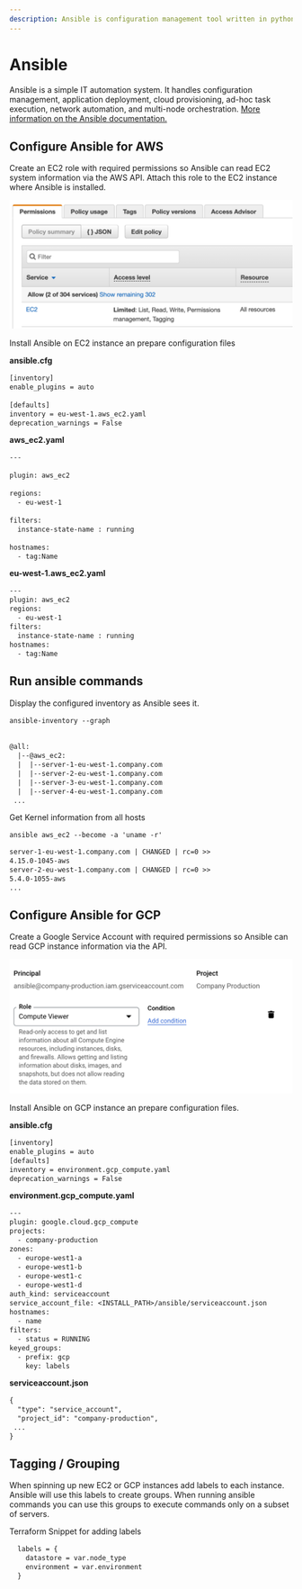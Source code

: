 ```yaml
---
description: Ansible is configuration management tool written in python.
---
```


# Ansible

Ansible is a simple IT automation system. It handles configuration management, application deployment, cloud provisioning, ad-hoc task execution, network automation, and multi-node orchestration. [More information on the Ansible documentation.](https://docs.ansible.com/ansible/latest/index.html)

## Configure Ansible for AWS

Create an EC2 role with required permissions so Ansible can read EC2 system information via the AWS API. Attach this role to the EC2 instance where Ansible is installed.

![](<../.gitbook/assets/image (1) (1).png>)

Install Ansible on EC2 instance an prepare configuration files&#x20;

**ansible.cfg**

```
[inventory]
enable_plugins = auto

[defaults]
inventory = eu-west-1.aws_ec2.yaml
deprecation_warnings = False
```

**aws\_ec2.yaml**

```
---

plugin: aws_ec2

regions:
  - eu-west-1

filters:
  instance-state-name : running

hostnames:
  - tag:Name
```

**eu-west-1.aws\_ec2.yaml**

```
---
plugin: aws_ec2
regions:
  - eu-west-1
filters:
  instance-state-name : running
hostnames:
  - tag:Name
```

## **Run ansible commands**

Display the configured inventory as Ansible sees it.

```
ansible-inventory --graph
```

```

@all:
  |--@aws_ec2:
  |  |--server-1-eu-west-1.company.com
  |  |--server-2-eu-west-1.company.com
  |  |--server-3-eu-west-1.company.com
  |  |--server-4-eu-west-1.company.com
 ...
```

Get Kernel information from all hosts

```
ansible aws_ec2 --become -a 'uname -r'
```

```
server-1-eu-west-1.company.com | CHANGED | rc=0 >>
4.15.0-1045-aws
server-2-eu-west-1.company.com | CHANGED | rc=0 >>
5.4.0-1055-aws
...
```

## Configure Ansible for GCP

Create a Google Service Account with required permissions so Ansible can read GCP instance information via the API.

![](../.gitbook/assets/image.png)

Install Ansible on GCP instance an prepare configuration files.

**ansible.cfg**

```
[inventory]
enable_plugins = auto
[defaults]
inventory = environment.gcp_compute.yaml
deprecation_warnings = False
```

**environment.gcp\_compute.yaml**

```
---
plugin: google.cloud.gcp_compute
projects:
  - company-production
zones:
  - europe-west1-a
  - europe-west1-b
  - europe-west1-c
  - europe-west1-d
auth_kind: serviceaccount
service_account_file: <INSTALL_PATH>/ansible/serviceaccount.json
hostnames:
  - name
filters:
  - status = RUNNING
keyed_groups:
  - prefix: gcp
    key: labels
```

**serviceaccount.json**

```
{
  "type": "service_account",
  "project_id": "company-production",
 ...
}
```

## Tagging / Grouping&#x20;

When spinning up new EC2 or GCP instances add labels to each instance. Ansible will use this labels to create groups. When running ansible commands you can use this groups to execute commands only on a subset of servers.

Terraform Snippet for adding labels

```
  labels = {
    datastore = var.node_type
    environment = var.environment
  }
```
